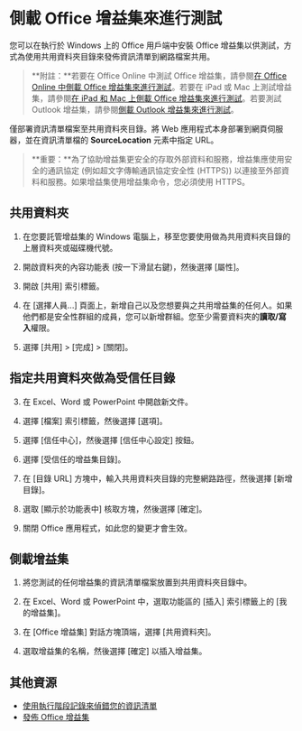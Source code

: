 
# <a name="sideload-office-add-ins-for-testing"></a>側載 Office 增益集來進行測試

您可以在執行於 Windows 上的 Office 用戶端中安裝 Office 增益集以供測試，方式為使用共用資料夾目錄來發佈資訊清單到網路檔案共用。 

>**附註：**若要在 Office Online 中測試 Office 增益集，請參閱[在 Office Online 中側載 Office 增益集來進行測試](sideload-office-add-ins-for-testing.md)。若要在 iPad 或 Mac 上測試增益集，請參閱[在 iPad 和 Mac 上側載 Office 增益集來進行測試](sideload-an-office-add-in-on-ipad-and-mac.md )。若要測試 Outlook 增益集，請參閱[側載 Outlook 增益集來進行測試](sideload-outlook-add-ins-for-testing.md )。

僅部署資訊清單檔案至共用資料夾目錄。將 Web 應用程式本身部署到網頁伺服器，並在資訊清單檔的 **SourceLocation** 元素中指定 URL。

 >**重要：**為了協助增益集更安全的存取外部資料和服務，增益集應使用安全的通訊協定 (例如超文字傳輸通訊協定安全性 (HTTPS)) 以連接至外部資料和服務。如果增益集使用增益集命令，您必須使用 HTTPS。

## <a name="share-a-folder"></a>共用資料夾

1. 在您要託管增益集的 Windows 電腦上，移至您要使用做為共用資料夾目錄的上層資料夾或磁碟機代號。

2. 開啟資料夾的內容功能表 (按一下滑鼠右鍵)，然後選擇 [屬性]。

3. 開啟 [共用] 索引標籤。

4. 在 [選擇人員...] 頁面上，新增自己以及您想要與之共用增益集的任何人。如果他們都是安全性群組的成員，您可以新增群組。您至少需要資料夾的**讀取/寫入**權限。 

5. 選擇 [共用] >  [完成] >  [關閉]。

## <a name="specify-the-shared-folder-as-a-trusted-catalog"></a>指定共用資料夾做為受信任目錄

      
3. 在 Excel、Word 或 PowerPoint 中開啟新文件。
    
4. 選擇 [檔案] 索引標籤，然後選擇 [選項]。
    
5. 選擇 [信任中心]，然後選擇 [信任中心設定] 按鈕。
    
6. 選擇 [受信任的增益集目錄]。
    
7. 在 [目錄 URL] 方塊中，輸入共用資料夾目錄的完整網路路徑，然後選擇 [新增目錄]。
    
8. 選取 [顯示於功能表中] 核取方塊，然後選擇 [確定]。

9. 關閉 Office 應用程式，如此您的變更才會生效。
    
## <a name="sideload-your-add-in"></a>側載增益集


1. 將您測試的任何增益集的資訊清單檔案放置到共用資料夾目錄中。

2. 在 Excel、Word 或 PowerPoint 中，選取功能區的 [插入] 索引標籤上的 [我的增益集]。

3. 在 [Office 增益集] 對話方塊頂端，選擇 [共用資料夾]。

4. 選取增益集的名稱，然後選擇 [確定] 以插入增益集。


## <a name="additional-resources"></a>其他資源

- [使用執行階段記錄來偵錯您的資訊清單](../develop/use-runtime-logging-to-debug-manifest.md)
- [發佈 Office 增益集](../publish/publish.md)
    
